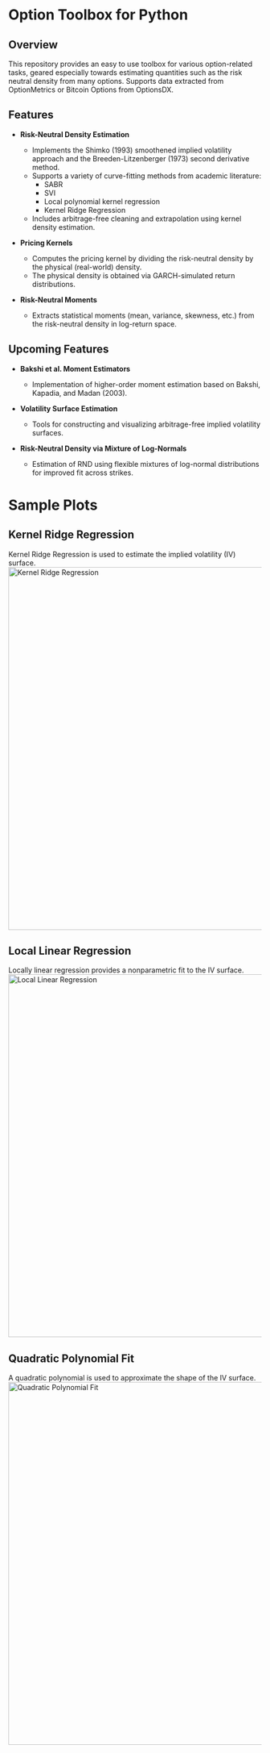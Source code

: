 # Option Toolbox for Python

## Overview
This repository provides an easy to use toolbox for various option-related tasks, geared especially towards estimating quantities such as the risk neutral density from many options. Supports data extracted from OptionMetrics or Bitcoin Options from OptionsDX.

## Features
- **Risk-Neutral Density Estimation**
  - Implements the Shimko (1993) smoothened implied volatility approach and the Breeden-Litzenberger (1973) second derivative method.
  - Supports a variety of curve-fitting methods from academic literature:
    - SABR
    - SVI
    - Local polynomial kernel regression
    - Kernel Ridge Regression
  - Includes arbitrage-free cleaning and extrapolation using kernel density estimation.

- **Pricing Kernels**
  - Computes the pricing kernel by dividing the risk-neutral density by the physical (real-world) density.
  - The physical density is obtained via GARCH-simulated return distributions.

- **Risk-Neutral Moments**
  - Extracts statistical moments (mean, variance, skewness, etc.) from the risk-neutral density in log-return space.

## Upcoming Features
- **Bakshi et al. Moment Estimators**
  - Implementation of higher-order moment estimation based on Bakshi, Kapadia, and Madan (2003).

- **Volatility Surface Estimation**
  - Tools for constructing and visualizing arbitrage-free implied volatility surfaces.

- **Risk-Neutral Density via Mixture of Log-Normals**
  - Estimation of RND using flexible mixtures of log-normal distributions for improved fit across strikes.


# Sample Plots

## Kernel Ridge Regression
Kernel Ridge Regression is used to estimate the implied volatility (IV) surface.
<img width="720" alt="Kernel Ridge Regression" src="Images/GLD KRR.png" />

## Local Linear Regression
Locally linear regression provides a nonparametric fit to the IV surface.
<img width="720" alt="Local Linear Regression" src="Images/Local Linear GLD.png" />

## Quadratic Polynomial Fit
A quadratic polynomial is used to approximate the shape of the IV surface.
<img width="720" alt="Quadratic Polynomial Fit" src="Images/Quadratic GLD.png" />


